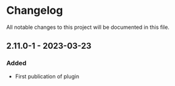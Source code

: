 # Changelog
All notable changes to this project will be documented in this file.

## 2.11.0-1 - 2023-03-23
### Added
- First publication of plugin
